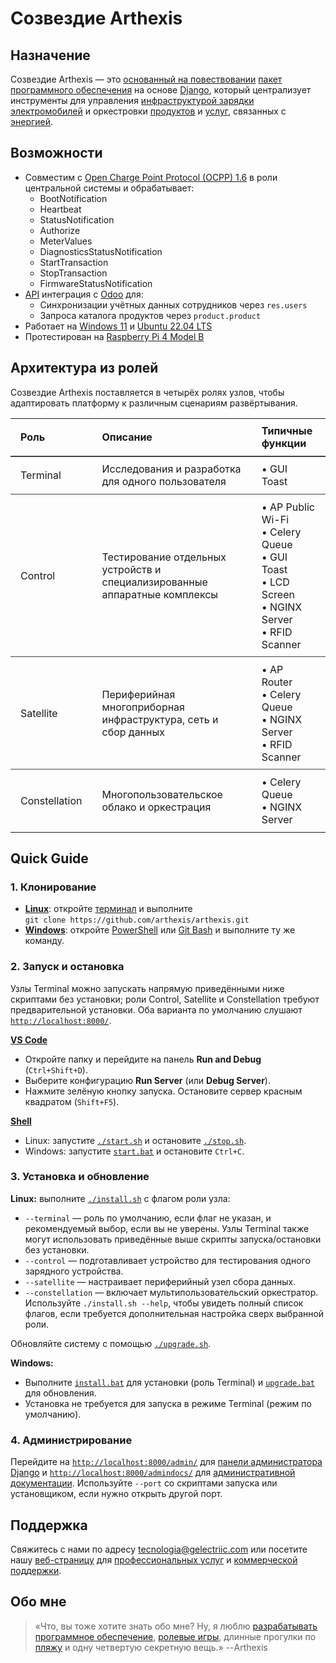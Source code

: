 # Созвездие Arthexis

## Назначение

Созвездие Arthexis — это [основанный на повествовании](https://ru.wikipedia.org/wiki/%D0%9D%D0%B0%D1%80%D1%80%D0%B0%D1%82%D0%B8%D0%B2) [пакет программного обеспечения](https://ru.wikipedia.org/wiki/%D0%9F%D0%B0%D0%BA%D0%B5%D1%82_%D0%BF%D1%80%D0%BE%D0%B3%D1%80%D0%B0%D0%BC%D0%BC) на основе [Django](https://www.djangoproject.com/), который централизует инструменты для управления [инфраструктурой зарядки электромобилей](https://ru.wikipedia.org/wiki/%D0%97%D0%B0%D1%80%D1%8F%D0%B4%D0%BD%D0%B0%D1%8F_%D1%81%D1%82%D0%B0%D0%BD%D1%86%D0%B8%D1%8F) и оркестровки [продуктов](https://ru.wikipedia.org/wiki/%D0%A2%D0%BE%D0%B2%D0%B0%D1%80) и [услуг](https://ru.wikipedia.org/wiki/%D0%A3%D1%81%D0%BB%D1%83%D0%B3%D0%B0), связанных с [энергией](https://ru.wikipedia.org/wiki/%D0%AD%D0%BD%D0%B5%D1%80%D0%B3%D0%B8%D1%8F).

## Возможности

- Совместим с [Open Charge Point Protocol (OCPP) 1.6](https://www.openchargealliance.org/protocols/ocpp-16/) в роли центральной системы и обрабатывает:
  - BootNotification
  - Heartbeat
  - StatusNotification
  - Authorize
  - MeterValues
  - DiagnosticsStatusNotification
  - StartTransaction
  - StopTransaction
  - FirmwareStatusNotification
- [API](https://ru.wikipedia.org/wiki/API) интеграция с [Odoo](https://www.odoo.com/) для:
  - Синхронизации учётных данных сотрудников через `res.users`
  - Запроса каталога продуктов через `product.product`
- Работает на [Windows 11](https://www.microsoft.com/windows/windows-11) и [Ubuntu 22.04 LTS](https://releases.ubuntu.com/22.04/)
- Протестирован на [Raspberry Pi 4 Model B](https://www.raspberrypi.com/products/raspberry-pi-4-model-b/)

## Архитектура из ролей

Созвездие Arthexis поставляется в четырёх ролях узлов, чтобы адаптировать платформу к различным сценариям развёртывания.

<table>
  <thead>
    <tr>
      <th style="padding: 0.6rem 1rem; border-bottom: 2px solid #444; text-align: left;">Роль</th>
      <th style="padding: 0.6rem 1rem; border-bottom: 2px solid #444; text-align: left;">Описание</th>
      <th style="padding: 0.6rem 1rem; border-bottom: 2px solid #444; text-align: left;">Типичные функции</th>
    </tr>
  </thead>
  <tbody>
    <tr>
      <td style="padding: 0.6rem 1rem; border-bottom: 1px solid #444;">Terminal</td>
      <td style="padding: 0.6rem 1rem; border-bottom: 1px solid #444;">Исследования и разработка для одного пользователя</td>
      <td style="padding: 0.6rem 1rem; border-bottom: 1px solid #444;">• GUI Toast</td>
    </tr>
    <tr>
      <td style="padding: 0.6rem 1rem; border-bottom: 1px solid #444;">Control</td>
      <td style="padding: 0.6rem 1rem; border-bottom: 1px solid #444;">Тестирование отдельных устройств и специализированные аппаратные комплексы</td>
      <td style="padding: 0.6rem 1rem; border-bottom: 1px solid #444;">• AP Public Wi-Fi<br>• Celery Queue<br>• GUI Toast<br>• LCD Screen<br>• NGINX Server<br>• RFID Scanner</td>
    </tr>
    <tr>
      <td style="padding: 0.6rem 1rem; border-bottom: 1px solid #444;">Satellite</td>
      <td style="padding: 0.6rem 1rem; border-bottom: 1px solid #444;">Периферийная многоприборная инфраструктура, сеть и сбор данных</td>
      <td style="padding: 0.6rem 1rem; border-bottom: 1px solid #444;">• AP Router<br>• Celery Queue<br>• NGINX Server<br>• RFID Scanner</td>
    </tr>
    <tr>
      <td style="padding: 0.6rem 1rem;">Constellation</td>
      <td style="padding: 0.6rem 1rem;">Многопользовательское облако и оркестрация</td>
      <td style="padding: 0.6rem 1rem;">• Celery Queue<br>• NGINX Server</td>
    </tr>
  </tbody>
</table>

## Quick Guide

### 1. Клонирование
- **[Linux](https://ru.wikipedia.org/wiki/Linux)**: откройте [терминал](https://ru.wikipedia.org/wiki/Командная_оболочка) и выполните  
  `git clone https://github.com/arthexis/arthexis.git`
- **[Windows](https://ru.wikipedia.org/wiki/Microsoft_Windows)**: откройте [PowerShell](https://learn.microsoft.com/ru-ru/powershell/) или [Git Bash](https://gitforwindows.org/) и выполните ту же команду.

### 2. Запуск и остановка
Узлы Terminal можно запускать напрямую приведёнными ниже скриптами без установки; роли Control, Satellite и Constellation требуют предварительной установки. Оба варианта по умолчанию слушают [`http://localhost:8000/`](http://localhost:8000/).

**[VS Code](https://code.visualstudio.com/)**
- Откройте папку и перейдите на панель **Run and Debug** (`Ctrl+Shift+D`).
- Выберите конфигурацию **Run Server** (или **Debug Server**).
- Нажмите зелёную кнопку запуска. Остановите сервер красным квадратом (`Shift+F5`).

**[Shell](https://ru.wikipedia.org/wiki/Командная_оболочка)**
- Linux: запустите [`./start.sh`](start.sh) и остановите [`./stop.sh`](stop.sh).
- Windows: запустите [`start.bat`](start.bat) и остановите `Ctrl+C`.


### 3. Установка и обновление
**Linux:** выполните [`./install.sh`](install.sh) с флагом роли узла:
- `--terminal` — роль по умолчанию, если флаг не указан, и рекомендуемый выбор, если вы не уверены. Узлы Terminal также могут использовать приведённые выше скрипты запуска/остановки без установки.
- `--control` — подготавливает устройство для тестирования одного зарядного устройства.
- `--satellite` — настраивает периферийный узел сбора данных.
- `--constellation` — включает мультипользовательский оркестратор.
Используйте `./install.sh --help`, чтобы увидеть полный список флагов, если требуется дополнительная настройка сверх выбранной роли.

Обновляйте систему с помощью [`./upgrade.sh`](upgrade.sh).

**Windows:**
- Выполните [`install.bat`](install.bat) для установки (роль Terminal) и [`upgrade.bat`](upgrade.bat) для обновления.
- Установка не требуется для запуска в режиме Terminal (режим по умолчанию).

### 4. Администрирование
Перейдите на [`http://localhost:8000/admin/`](http://localhost:8000/admin/) для [панели администратора Django](https://docs.djangoproject.com/en/stable/ref/contrib/admin/) и [`http://localhost:8000/admindocs/`](http://localhost:8000/admindocs/) для [административной документации](https://docs.djangoproject.com/en/stable/ref/contrib/admin/admindocs/). Используйте `--port` со скриптами запуска или установщиком, если нужно открыть другой порт.

## Поддержка

Свяжитесь с нами по адресу [tecnologia@gelectriic.com](mailto:tecnologia@gelectriic.com) или посетите нашу [веб-страницу](https://www.gelectriic.com/) для [профессиональных услуг](https://ru.wikipedia.org/wiki/%D0%9F%D1%80%D0%BE%D1%84%D0%B5%D1%81%D1%81%D0%B8%D0%BE%D0%BD%D0%B0%D0%BB%D1%8C%D0%BD%D1%8B%D0%B5_%D1%83%D1%81%D0%BB%D1%83%D0%B3%D0%B8) и [коммерческой поддержки](https://ru.wikipedia.org/wiki/%D0%A2%D0%B5%D1%85%D0%BD%D0%B8%D1%87%D0%B5%D1%81%D0%BA%D0%B0%D1%8F_%D0%BF%D0%BE%D0%B4%D0%B4%D0%B5%D1%80%D0%B6%D0%BA%D0%B0).

## Обо мне

> «Что, вы тоже хотите знать обо мне? Ну, я люблю [разрабатывать программное обеспечение](https://ru.wikipedia.org/wiki/%D0%A0%D0%B0%D0%B7%D1%80%D0%B0%D0%B1%D0%BE%D1%82%D0%BA%D0%B0_%D0%BF%D1%80%D0%BE%D0%B3%D1%80%D0%B0%D0%BC%D0%BC%D0%BD%D0%BE%D0%B3%D0%BE_%D0%BE%D0%B1%D0%B5%D1%81%D0%BF%D0%B5%D1%87%D0%B5%D0%BD%D0%B8%D1%8F), [ролевые игры](https://ru.wikipedia.org/wiki/%D0%A0%D0%BE%D0%BB%D0%B5%D0%B2%D0%B0%D1%8F_%D0%B8%D0%B3%D1%80%D0%B0), длинные прогулки по [пляжу](https://ru.wikipedia.org/wiki/%D0%9F%D0%BB%D1%8F%D0%B6) и одну четвертую секретную вещь.»
> --Arthexis
